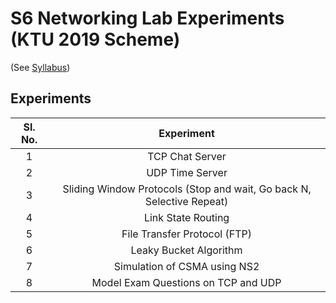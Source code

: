 # S6 Networking Lab Experiments (KTU 2019 Scheme)

(See [Syllabus](https://drive.google.com/file/d/1JjM4jENbZUWLN979c_ceLm8yfYQXT1sP/view))

## Experiments
| **Sl. No.** | **Experiment**                                 |
|:-----------:|:----------------------------------------------:|
| 1           | TCP Chat Server                               |
| 2           | UDP Time Server                       |
| 3           | Sliding Window Protocols (Stop and wait, Go back N, Selective Repeat)                                   |
| 4           | Link State Routing                    |
| 5           | File Transfer Protocol (FTP)                    |
| 6           | Leaky Bucket Algorithm             |
| 7           | Simulation of CSMA using NS2    |
| 8           | Model Exam Questions on TCP and UDP    |
